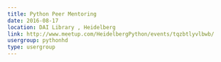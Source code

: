 ```yaml
---
title: Python Peer Mentoring
date: 2016-08-17
location: DAI Library , Heidelberg
link: http://www.meetup.com/HeidelbergPython/events/tqzbtlyvlbwb/
usergroup: pythonhd
type: usergroup
---
```

